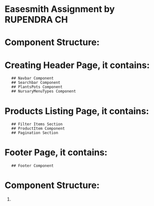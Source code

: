 # Easesmith Assignment by RUPENDRA CH

# Component Structure:
  # Creating Header Page, it contains:
       ## Navbar Component
       ## Searchbar Component
       ## PlantsPots Component
       ## NursaryMenuTypes Component
  # Products Listing Page, it contains:
       ## Filter Items Section
       ## ProductItem Component
       ## Pagination Section
  # Footer Page, it contains:
       ## Footer Component

# Component Structure:
  1) 
